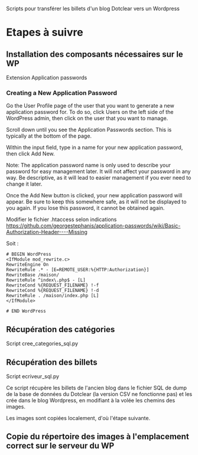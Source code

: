 Scripts pour transférer les billets d'un blog Dotclear vers un Wordpress

# Etapes à suivre

## Installation des composants nécessaires sur le WP
Extension Application passwords

### Creating a New Application Password
Go the User Profile page of the user that you want to generate a new application password for. To do so, click Users on the left side of the WordPress admin, then click on the user that you want to manage.

Scroll down until you see the Application Passwords section. This is typically at the bottom of the page.

Within the input field, type in a name for your new application password, then click Add New.

Note: The application password name is only used to describe your password for easy management later. It will not affect your password in any way. Be descriptive, as it will lead to easier management if you ever need to change it later.

Once the Add New button is clicked, your new application password will appear. Be sure to keep this somewhere safe, as it will not be displayed to you again. If you lose this password, it cannot be obtained again.

Modifier le fichier .htaccess selon indications https://github.com/georgestephanis/application-passwords/wiki/Basic-Authorization-Header----Missing

Soit :

```apacheconf
# BEGIN WordPress
<IfModule mod_rewrite.c>
RewriteEngine On
RewriteRule .* - [E=REMOTE_USER:%{HTTP:Authorization}]
RewriteBase /maison/
RewriteRule ^index\.php$ - [L]
RewriteCond %{REQUEST_FILENAME} !-f
RewriteCond %{REQUEST_FILENAME} !-d
RewriteRule . /maison/index.php [L]
</IfModule>

# END WordPress
```

## Récupération des catégories
Script cree_categories_sql.py

## Récupération des billets
Script ecriveur_sql.py

Ce script récupère les billets de l'ancien blog dans le fichier SQL de dump de la base de données du Dotclear (la version CSV ne fonctionne pas) et les crée dans le blog Wordpress, en modifiant à la volée les chemins des images.

Les images sont copiées localement, d'où l'étape suivante.

## Copie du répertoire des images à l'emplacement correct sur le serveur du WP
